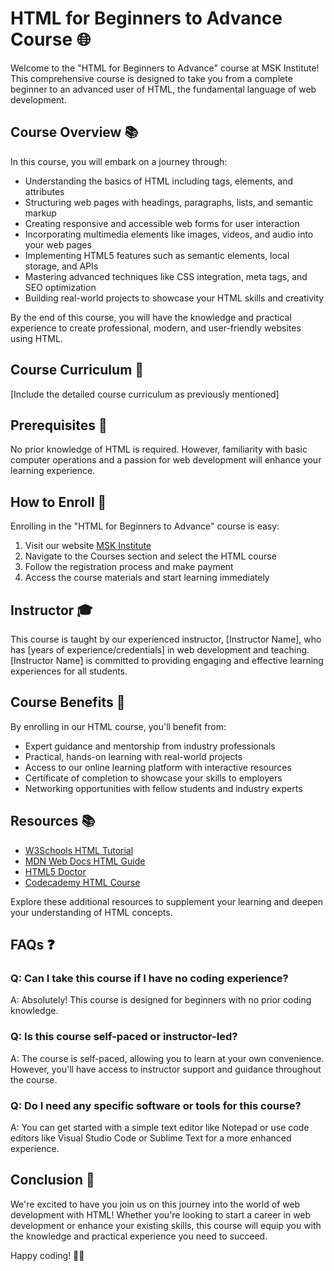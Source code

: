 # HTML for Beginners to Advance Course 🌐

Welcome to the "HTML for Beginners to Advance" course at MSK Institute! This comprehensive course is designed to take you from a complete beginner to an advanced user of HTML, the fundamental language of web development.

## Course Overview 📚

In this course, you will embark on a journey through:

- Understanding the basics of HTML including tags, elements, and attributes
- Structuring web pages with headings, paragraphs, lists, and semantic markup
- Creating responsive and accessible web forms for user interaction
- Incorporating multimedia elements like images, videos, and audio into your web pages
- Implementing HTML5 features such as semantic elements, local storage, and APIs
- Mastering advanced techniques like CSS integration, meta tags, and SEO optimization
- Building real-world projects to showcase your HTML skills and creativity

By the end of this course, you will have the knowledge and practical experience to create professional, modern, and user-friendly websites using HTML.

## Course Curriculum 📑

[Include the detailed course curriculum as previously mentioned]

## Prerequisites 🚀

No prior knowledge of HTML is required. However, familiarity with basic computer operations and a passion for web development will enhance your learning experience.

## How to Enroll 📝

Enrolling in the "HTML for Beginners to Advance" course is easy:

1. Visit our website [MSK Institute](https://mskinstitute.github.io)
2. Navigate to the Courses section and select the HTML course
3. Follow the registration process and make payment
4. Access the course materials and start learning immediately

## Instructor 🎓

This course is taught by our experienced instructor, [Instructor Name], who has [years of experience/credentials] in web development and teaching. [Instructor Name] is committed to providing engaging and effective learning experiences for all students.

## Course Benefits 🌟

By enrolling in our HTML course, you'll benefit from:

- Expert guidance and mentorship from industry professionals
- Practical, hands-on learning with real-world projects
- Access to our online learning platform with interactive resources
- Certificate of completion to showcase your skills to employers
- Networking opportunities with fellow students and industry experts

## Resources 📚

- [W3Schools HTML Tutorial](https://www.w3schools.com/html/)
- [MDN Web Docs HTML Guide](https://developer.mozilla.org/en-US/docs/Web/HTML)
- [HTML5 Doctor](https://html5doctor.com/)
- [Codecademy HTML Course](https://www.codecademy.com/learn/learn-html)

Explore these additional resources to supplement your learning and deepen your understanding of HTML concepts.

## FAQs ❓

### Q: Can I take this course if I have no coding experience?
A: Absolutely! This course is designed for beginners with no prior coding knowledge.

### Q: Is this course self-paced or instructor-led?
A: The course is self-paced, allowing you to learn at your own convenience. However, you'll have access to instructor support and guidance throughout the course.

### Q: Do I need any specific software or tools for this course?
A: You can get started with a simple text editor like Notepad or use code editors like Visual Studio Code or Sublime Text for a more enhanced experience.

## Conclusion 🌈

We're excited to have you join us on this journey into the world of web development with HTML! Whether you're looking to start a career in web development or enhance your existing skills, this course will equip you with the knowledge and practical experience you need to succeed.

Happy coding! 🚀✨

